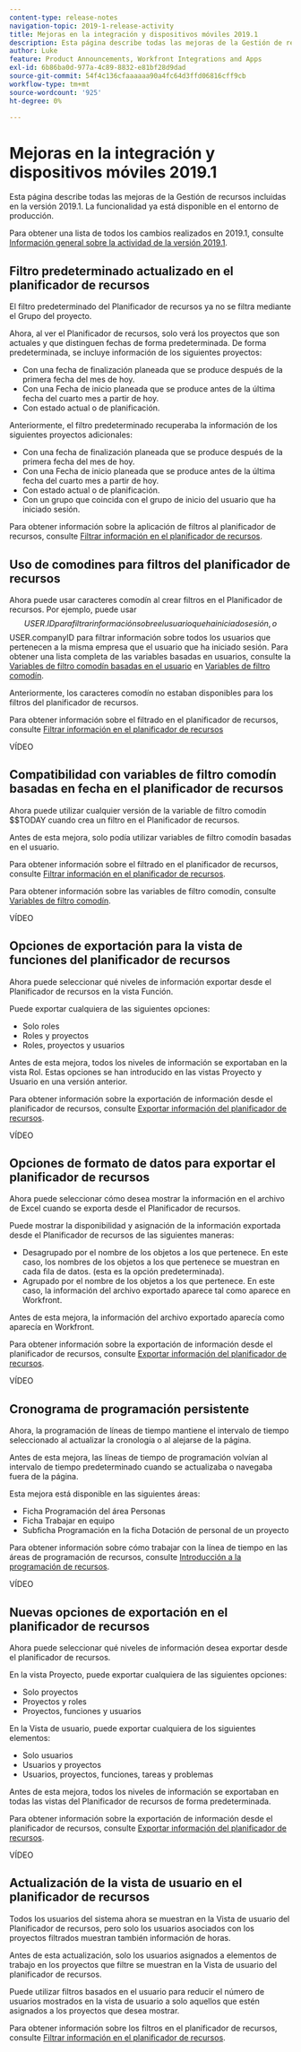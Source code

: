 ```yaml
---
content-type: release-notes
navigation-topic: 2019-1-release-activity
title: Mejoras en la integración y dispositivos móviles 2019.1
description: Esta página describe todas las mejoras de la Gestión de recursos incluidas en la versión 2019.1. La funcionalidad ya está disponible en el entorno de producción.
author: Luke
feature: Product Announcements, Workfront Integrations and Apps
exl-id: 6b86ba0d-977a-4c89-8832-e81bf28d9dad
source-git-commit: 54f4c136cfaaaaaa90a4fc64d3ffd06816cff9cb
workflow-type: tm+mt
source-wordcount: '925'
ht-degree: 0%

---
```


# Mejoras en la integración y dispositivos móviles 2019.1

Esta página describe todas las mejoras de la Gestión de recursos incluidas en la versión 2019.1. La funcionalidad ya está disponible en el entorno de producción.

Para obtener una lista de todos los cambios realizados en 2019.1, consulte [Información general sobre la actividad de la versión 2019.1](../../../../product-announcements/product-releases/quarterly-release-archive/2019.1-release-activity/2019.1-release-activity-overview.md).

## Filtro predeterminado actualizado en el planificador de recursos

El filtro predeterminado del Planificador de recursos ya no se filtra mediante el Grupo del proyecto.

Ahora, al ver el Planificador de recursos, solo verá los proyectos que son actuales y que distinguen fechas de forma predeterminada. De forma predeterminada, se incluye información de los siguientes proyectos:

* Con una fecha de finalización planeada que se produce después de la primera fecha del mes de hoy.
* Con una Fecha de inicio planeada que se produce antes de la última fecha del cuarto mes a partir de hoy.
* Con estado actual o de planificación.

Anteriormente, el filtro predeterminado recuperaba la información de los siguientes proyectos adicionales:

* Con una fecha de finalización planeada que se produce después de la primera fecha del mes de hoy.
* Con una Fecha de inicio planeada que se produce antes de la última fecha del cuarto mes a partir de hoy.
* Con estado actual o de planificación.
* Con un grupo que coincida con el grupo de inicio del usuario que ha iniciado sesión.

Para obtener información sobre la aplicación de filtros al planificador de recursos, consulte [Filtrar información en el planificador de recursos](../../../../resource-mgmt/resource-planning/filter-resource-planner.md).

## Uso de comodines para filtros del planificador de recursos

Ahora puede usar caracteres comodín al crear filtros en el Planificador de recursos. Por ejemplo, puede usar $$USER.ID para filtrar información sobre el usuario que ha iniciado sesión, o $$USER.companyID para filtrar información sobre todos los usuarios que pertenecen a la misma empresa que el usuario que ha iniciado sesión. Para obtener una lista completa de las variables basadas en usuarios, consulte la [Variables de filtro comodín basadas en el usuario](../../../../reports-and-dashboards/reports/reporting-elements/understand-wildcard-filter-variables.md#user-based-variables) en [Variables de filtro comodín](../../../../reports-and-dashboards/reports/reporting-elements/understand-wildcard-filter-variables.md).

Anteriormente, los caracteres comodín no estaban disponibles para los filtros del planificador de recursos.

Para obtener información sobre el filtrado en el planificador de recursos, consulte [Filtrar información en el planificador de recursos](../../../../resource-mgmt/resource-planning/filter-resource-planner.md)

VÍDEO

## Compatibilidad con variables de filtro comodín basadas en fecha en el planificador de recursos

Ahora puede utilizar cualquier versión de la variable de filtro comodín $$TODAY cuando crea un filtro en el Planificador de recursos.

Antes de esta mejora, solo podía utilizar variables de filtro comodín basadas en el usuario.

Para obtener información sobre el filtrado en el planificador de recursos, consulte [Filtrar información en el planificador de recursos](../../../../resource-mgmt/resource-planning/filter-resource-planner.md).

Para obtener información sobre las variables de filtro comodín, consulte [Variables de filtro comodín](../../../../reports-and-dashboards/reports/reporting-elements/understand-wildcard-filter-variables.md).

VÍDEO

## Opciones de exportación para la vista de funciones del planificador de recursos

Ahora puede seleccionar qué niveles de información exportar desde el Planificador de recursos en la vista Función.

Puede exportar cualquiera de las siguientes opciones:

* Solo roles
* Roles y proyectos
* Roles, proyectos y usuarios

Antes de esta mejora, todos los niveles de información se exportaban en la vista Rol. Estas opciones se han introducido en las vistas Proyecto y Usuario en una versión anterior.

Para obtener información sobre la exportación de información desde el planificador de recursos, consulte [Exportar información del planificador de recursos](../../../../resource-mgmt/resource-planning/export-resource-planner.md).

VÍDEO

## Opciones de formato de datos para exportar el planificador de recursos

Ahora puede seleccionar cómo desea mostrar la información en el archivo de Excel cuando se exporta desde el Planificador de recursos.

Puede mostrar la disponibilidad y asignación de la información exportada desde el Planificador de recursos de las siguientes maneras:

* Desagrupado por el nombre de los objetos a los que pertenece. En este caso, los nombres de los objetos a los que pertenece se muestran en cada fila de datos. (esta es la opción predeterminada).
* Agrupado por el nombre de los objetos a los que pertenece. En este caso, la información del archivo exportado aparece tal como aparece en Workfront.

Antes de esta mejora, la información del archivo exportado aparecía como aparecía en Workfront.

Para obtener información sobre la exportación de información desde el planificador de recursos, consulte [Exportar información del planificador de recursos](../../../../resource-mgmt/resource-planning/export-resource-planner.md).

VÍDEO

## Cronograma de programación persistente

Ahora, la programación de líneas de tiempo mantiene el intervalo de tiempo seleccionado al actualizar la cronología o al alejarse de la página.

Antes de esta mejora, las líneas de tiempo de programación volvían al intervalo de tiempo predeterminado cuando se actualizaba o navegaba fuera de la página.

Esta mejora está disponible en las siguientes áreas:

* Ficha Programación del área Personas
* Ficha Trabajar en equipo
* Subficha Programación en la ficha Dotación de personal de un proyecto

Para obtener información sobre cómo trabajar con la línea de tiempo en las áreas de programación de recursos, consulte [Introducción a la programación de recursos](../../../../resource-mgmt/resource-scheduling/get-started-resource-scheduling.md).

VÍDEO

## Nuevas opciones de exportación en el planificador de recursos

Ahora puede seleccionar qué niveles de información desea exportar desde el planificador de recursos.

En la vista Proyecto, puede exportar cualquiera de las siguientes opciones:

* Solo proyectos
* Proyectos y roles
* Proyectos, funciones y usuarios

En la Vista de usuario, puede exportar cualquiera de los siguientes elementos:

* Solo usuarios
* Usuarios y proyectos
* Usuarios, proyectos, funciones, tareas y problemas

Antes de esta mejora, todos los niveles de información se exportaban en todas las vistas del Planificador de recursos de forma predeterminada.

Para obtener información sobre la exportación de información desde el planificador de recursos, consulte [Exportar información del planificador de recursos](../../../../resource-mgmt/resource-planning/export-resource-planner.md).

VÍDEO

## Actualización de la vista de usuario en el planificador de recursos

Todos los usuarios del sistema ahora se muestran en la Vista de usuario del Planificador de recursos, pero solo los usuarios asociados con los proyectos filtrados muestran también información de horas.

Antes de esta actualización, solo los usuarios asignados a elementos de trabajo en los proyectos que filtre se muestran en la Vista de usuario del planificador de recursos.

Puede utilizar filtros basados en el usuario para reducir el número de usuarios mostrados en la vista de usuario a solo aquellos que estén asignados a los proyectos que desea mostrar.

Para obtener información sobre los filtros en el planificador de recursos, consulte [Filtrar información en el planificador de recursos](../../../../resource-mgmt/resource-planning/filter-resource-planner.md).
